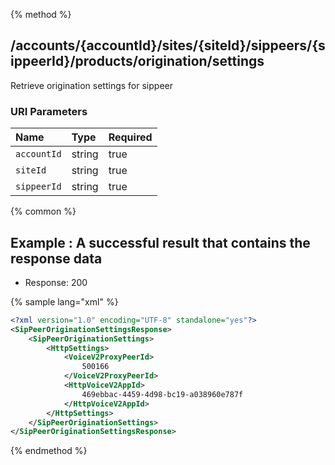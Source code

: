 {% method %}
## /accounts/{accountId}/sites/{siteId}/sippeers/{sippeerId}/products/origination/settings

Retrieve origination settings for sippeer



### URI Parameters
| Name | Type | Required |
|:-----|:-----|:---------|
| `accountId` | string | true |
| `siteId` | string | true |
| `sippeerId` | string | true |






{% common %}


## Example : A successful result that contains the response data

* Response: 200

{% sample lang="xml" %}

```xml
<?xml version="1.0" encoding="UTF-8" standalone="yes"?>
<SipPeerOriginationSettingsResponse>
    <SipPeerOriginationSettings>
        <HttpSettings>
            <VoiceV2ProxyPeerId>
                500166
            </VoiceV2ProxyPeerId>
            <HttpVoiceV2AppId>
                469ebbac-4459-4d98-bc19-a038960e787f
            </HttpVoiceV2AppId>
        </HttpSettings>
    </SipPeerOriginationSettings>
</SipPeerOriginationSettingsResponse>
```


{% endmethod %}